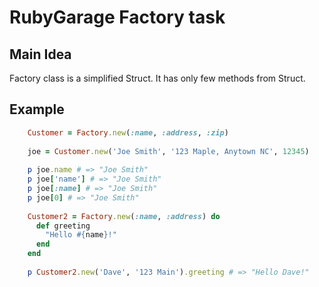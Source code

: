 # RubyGarage Factory task
## Main Idea
Factory class is a simplified Struct. It has only few methods from Struct.

## Example

```ruby
    Customer = Factory.new(:name, :address, :zip)
    
    joe = Customer.new('Joe Smith', '123 Maple, Anytown NC', 12345)
    
    p joe.name # => "Joe Smith"
    p joe['name'] # => "Joe Smith"
    p joe[:name] # => "Joe Smith"
    p joe[0] # => "Joe Smith"
    
    Customer2 = Factory.new(:name, :address) do
      def greeting
        "Hello #{name}!"
      end
    end
    
    p Customer2.new('Dave', '123 Main').greeting # => "Hello Dave!"
```
